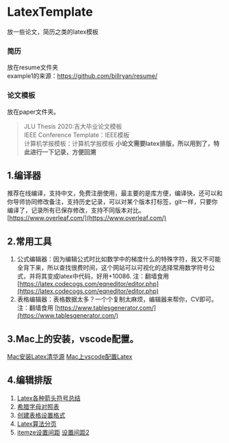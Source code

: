 # LatexTemplate
放一些论文，简历之类的latex模板  
### 简历
放在resume文件夹  
example1的来源：https://github.com/billryan/resume/    
### 论文模板  
放在paper文件夹。  
>JLU Thesis 2020:吉大毕业论文模板    
> IEEE Conference Template：IEEE模板  
> 计算机学报模板：计算机学报模板
**小论文需要latex排版，所以用到了，特此进行一下记录，方便回溯**
## 1.编译器
推荐在线编译，支持中文，免费注册使用，最主要的是库方便，编译快，还可以和你导师协同修改备注，支持历史记录，可以对某个版本打标签，git一样，只要你编译了，记录所有已保存修改，支持不同版本对比。
[https://www.overleaf.com/](https://www.overleaf.com/)
## 2.常用工具

 1. 公式编辑器：因为编辑公式时比如数学中的梯度什么的特殊字符，我又不可能全背下来，所以查找很费时间，这个网站可以可视化的选择常用数学符号公式，并将其变成latex中代码，好用+10086. 注：翻墙食用
[https://latex.codecogs.com/eqneditor/editor.php](https://latex.codecogs.com/eqneditor/editor.php)
 2. 表格编辑器：表格数据太多？一个个复制太麻烦，编辑器来帮你，CV即可。注：翻墙食用 [https://www.tablesgenerator.com/](https://www.tablesgenerator.com/)
 ## 3.Mac上的安装，vscode配置。
 [Mac安装Latex清华源](https://blog.csdn.net/weixin_44379605/article/details/123390579?spm=1001.2014.3001.5501)
[Mac上vscode配置Latex](https://blog.csdn.net/qq_42400081/article/details/120716475?utm_medium=distribute.pc_aggpage_search_result.none-task-blog-2~aggregatepage~first_rank_ecpm_v1~rank_v31_ecpm-1-120716475.pc_agg_new_rank&utm_term=mac%E4%BD%BF%E7%94%A8vscode%20%E7%94%A8latex&spm=1000.2123.3001.4430)
## 4.编辑排版
 1. [Latex各种箭头符号总结](https://blog.csdn.net/Artoria_QZH/article/details/103310704)
2. [希腊字母对照表](https://blog.csdn.net/lanchunhui/article/details/49819445)
3. [创建表格设置格式](https://blog.csdn.net/weixin_42173136/article/details/120993470)
4. [Latex算法分页](https://blog.csdn.net/jdzwanghao/article/details/118210533)
5. [itemze设置间距](https://blog.csdn.net/fandroid/article/details/54644966)
[设置间距2](https://cloud.tencent.com/developer/article/1827319)
